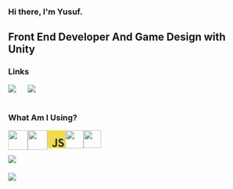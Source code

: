 ### Hi there, I'm Yusuf.

## Front End Developer And Game Design with Unity

### Links

[<img width="40" src="https://unpkg.com/simple-icons@v5/icons/instagram.svg" align="left" />
][instagram]
[<img width="40" src="https://unpkg.com/simple-icons@v5/icons/steam.svg" align="left" />
][steam]

<br />
<br />



### What Am I Using?
<img src="https://upload.wikimedia.org/wikipedia/commons/4/4f/Csharp_Logo.png" align="left" width="40" height="40"> 
<img src="https://upload.wikimedia.org/wikipedia/commons/1/18/ISO_C%2B%2B_Logo.svg" align="left" width="40" height="40">
<img src="https://raw.githubusercontent.com/github/explore/80688e429a7d4ef2fca1e82350fe8e3517d3494d/topics/javascript/javascript.png" align="left" width="37" height="37">
<img src="https://www.pngfind.com/pngs/m/642-6424738_launching-multiple-projects-in-jetbrains-rider-jetbrains-rider.png" align="left" width="37" height="37">
<img src="https://upload.wikimedia.org/wikipedia/commons/9/9a/Visual_Studio_Code_1.35_icon.svg" align="left" width="36" height="36">






<br />
<br />
<br />



<img src='https://github-readme-stats.vercel.app/api?username=yusuf-xq' >


<br />
<br />

<img src='https://github-readme-stats.vercel.app/api/top-langs/?username=yusuf-xq&layout=compact' >


[instagram]: https://www.instagram.com/yusufw.5/
[steam]: https://steamcommunity.com/id/justkatarina


